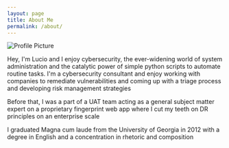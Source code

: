 ```yaml
---
layout: page
title: About Me
permalink: /about/
---
```


<img src="{{ site.baseurl }}/assets/ProfilePicResized.jpg" title="Profile Picture" class="profile">

Hey, I'm Lucio and I enjoy cybersecurity, the ever-widening world of system administration and the catalytic power of simple python scripts to automate routine tasks. I'm a cybersecurity consultant and enjoy working with companies to remediate vulnerabilities and coming up with a triage process and developing risk management strategies


Before that, I was a part of a UAT team acting as a general subject matter expert on a proprietary fingerprint web app where I cut my teeth on DR principles on an enterprise scale


I graduated Magna cum laude from the University of Georgia in 2012 with a degree in English and a concentration in rhetoric and composition 
